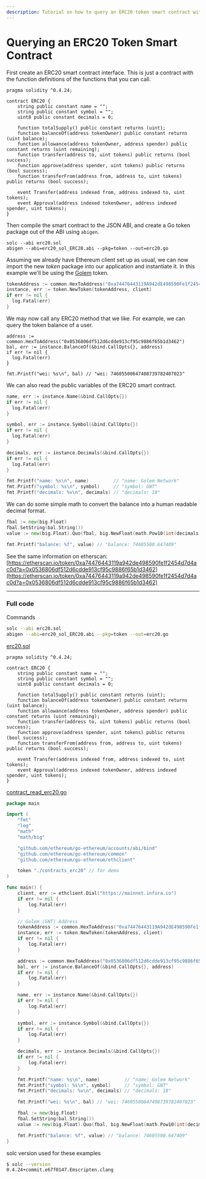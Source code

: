 ```yaml
---
description: Tutorial on how to query an ERC20 token smart contract with Go.
---
```


# Querying an ERC20 Token Smart Contract

First create an ERC20 smart contract interface. This is just a contract with the function definitions of the functions that you can call.

```solidity
pragma solidity ^0.4.24;

contract ERC20 {
    string public constant name = "";
    string public constant symbol = "";
    uint8 public constant decimals = 0;

    function totalSupply() public constant returns (uint);
    function balanceOf(address tokenOwner) public constant returns (uint balance);
    function allowance(address tokenOwner, address spender) public constant returns (uint remaining);
    function transfer(address to, uint tokens) public returns (bool success);
    function approve(address spender, uint tokens) public returns (bool success);
    function transferFrom(address from, address to, uint tokens) public returns (bool success);

    event Transfer(address indexed from, address indexed to, uint tokens);
    event Approval(address indexed tokenOwner, address indexed spender, uint tokens);
}
```

Then compile the smart contract to the JSON ABI, and create a Go token package out of the ABI using `abigen`.

```
solc --abi erc20.sol
abigen --abi=erc20_sol_ERC20.abi --pkg=token --out=erc20.go
```

Assuming we already have Ethereum client set up as usual, we can now import the new *token* package into our application and instantiate it. In this example we'll be using the [Golem](https://etherscan.io/address/0xa74476443119a942de498590fe1f2454d7d4ac0d) token.

```go
tokenAddress := common.HexToAddress("0xa74476443119A942dE498590Fe1f2454d7D4aC0d")
instance, err := token.NewToken(tokenAddress, client)
if err != nil {
  log.Fatal(err)
}
```

We may now call any ERC20 method that we like. For example, we can query the token balance of a user.

```
address := common.HexToAddress("0x0536806df512d6cdde913cf95c9886f65b1d3462")
bal, err := instance.BalanceOf(&bind.CallOpts{}, address)
if err != nil {
  log.Fatal(err)
}

fmt.Printf("wei: %s\n", bal) // "wei: 74605500647408739782407023"
```

We can also read the public variables of the ERC20 smart contract.

```go
name, err := instance.Name(&bind.CallOpts{})
if err != nil {
  log.Fatal(err)
}

symbol, err := instance.Symbol(&bind.CallOpts{})
if err != nil {
  log.Fatal(err)
}

decimals, err := instance.Decimals(&bind.CallOpts{})
if err != nil {
  log.Fatal(err)
}

fmt.Printf("name: %s\n", name)         // "name: Golem Network"
fmt.Printf("symbol: %s\n", symbol)     // "symbol: GNT"
fmt.Printf("decimals: %v\n", decimals) // "decimals: 18"
```

We can do some simple math to convert the balance into a human readable decimal format.

```go
fbal := new(big.Float)
fbal.SetString(bal.String())
value := new(big.Float).Quo(fbal, big.NewFloat(math.Pow10(int(decimals))))

fmt.Printf("balance: %f", value) // "balance: 74605500.647409"
```

See the same information on etherscan: [https://etherscan.io/token/0xa74476443119a942de498590fe1f2454d7d4ac0d?a=0x0536806df512d6cdde913cf95c9886f65b1d3462](https://etherscan.io/token/0xa74476443119a942de498590fe1f2454d7d4ac0d?a=0x0536806df512d6cdde913cf95c9886f65b1d3462)

---

### Full code

Commands

```bash
solc --abi erc20.sol
abigen --abi=erc20_sol_ERC20.abi --pkg=token --out=erc20.go
```

[erc20.sol](https://github.com/miguelmota/ethereum-development-with-go-book/blob/master/code/contracts_erc20/erc20.sol)

```solidity
pragma solidity ^0.4.24;

contract ERC20 {
    string public constant name = "";
    string public constant symbol = "";
    uint8 public constant decimals = 0;

    function totalSupply() public constant returns (uint);
    function balanceOf(address tokenOwner) public constant returns (uint balance);
    function allowance(address tokenOwner, address spender) public constant returns (uint remaining);
    function transfer(address to, uint tokens) public returns (bool success);
    function approve(address spender, uint tokens) public returns (bool success);
    function transferFrom(address from, address to, uint tokens) public returns (bool success);

    event Transfer(address indexed from, address indexed to, uint tokens);
    event Approval(address indexed tokenOwner, address indexed spender, uint tokens);
}
```

[contract_read_erc20.go](https://github.com/miguelmota/ethereum-development-with-go-book/blob/master/code/contract_read_erc20.go)

```go
package main

import (
	"fmt"
	"log"
	"math"
	"math/big"

	"github.com/ethereum/go-ethereum/accounts/abi/bind"
	"github.com/ethereum/go-ethereum/common"
	"github.com/ethereum/go-ethereum/ethclient"

	token "./contracts_erc20" // for demo
)

func main() {
	client, err := ethclient.Dial("https://mainnet.infura.io")
	if err != nil {
		log.Fatal(err)
	}

	// Golem (GNT) Address
	tokenAddress := common.HexToAddress("0xa74476443119A942dE498590Fe1f2454d7D4aC0d")
	instance, err := token.NewToken(tokenAddress, client)
	if err != nil {
		log.Fatal(err)
	}

	address := common.HexToAddress("0x0536806df512d6cdde913cf95c9886f65b1d3462")
	bal, err := instance.BalanceOf(&bind.CallOpts{}, address)
	if err != nil {
		log.Fatal(err)
	}

	name, err := instance.Name(&bind.CallOpts{})
	if err != nil {
		log.Fatal(err)
	}

	symbol, err := instance.Symbol(&bind.CallOpts{})
	if err != nil {
		log.Fatal(err)
	}

	decimals, err := instance.Decimals(&bind.CallOpts{})
	if err != nil {
		log.Fatal(err)
	}

	fmt.Printf("name: %s\n", name)         // "name: Golem Network"
	fmt.Printf("symbol: %s\n", symbol)     // "symbol: GNT"
	fmt.Printf("decimals: %v\n", decimals) // "decimals: 18"

	fmt.Printf("wei: %s\n", bal) // "wei: 74605500647408739782407023"

	fbal := new(big.Float)
	fbal.SetString(bal.String())
	value := new(big.Float).Quo(fbal, big.NewFloat(math.Pow10(int(decimals))))

	fmt.Printf("balance: %f", value) // "balance: 74605500.647409"
}
```

solc version used for these examples

```bash
$ solc --version
0.4.24+commit.e67f0147.Emscripten.clang
```
